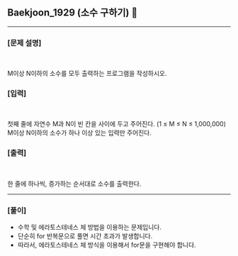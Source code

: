 ## Baekjoon_1929 (소수 구하기) 🚀
___


### **[문제 설명]**
<br>

M이상 N이하의 소수를 모두 출력하는 프로그램을 작성하시오.


### **[입력]**
<br>

첫째 줄에 자연수 M과 N이 빈 칸을 사이에 두고 주어진다. (1 ≤ M ≤ N ≤ 1,000,000) M이상 N이하의 소수가 하나 이상 있는 입력만 주어진다.

### **[출력]**
<br>

한 줄에 하나씩, 증가하는 순서대로 소수를 출력한다.

___


### **[풀이]**

- 수학 및 에라토스테네스 체 방법을 이용하는 문제입니다.
- 단순히 for 반복문으로 풀면 시간 초과가 발생합니다.
- 따라서, 에라토스테네스 체 방식을 이용해서 for문을 구현해야 합니다.
